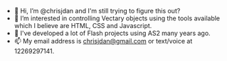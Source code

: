 - 👋  Hi, I’m @chrisjdan and I'm still trying to figure this out?
- 👀  I’m interested in controlling Vectary objects using the tools available which I believe are HTML, CSS and Javascript. 
- 🌱  I've developed a lot of Flash projects using AS2 many years ago.
- 📫  My email address is chrisjdan@gmail.com or text/voice at 12269297141.

<!---
chrisjdan/chrisjdan is a ✨ special ✨ repository because its `README.md` (this file) appears on your GitHub profile.
You can click the Preview link to take a look at your changes.
--->
